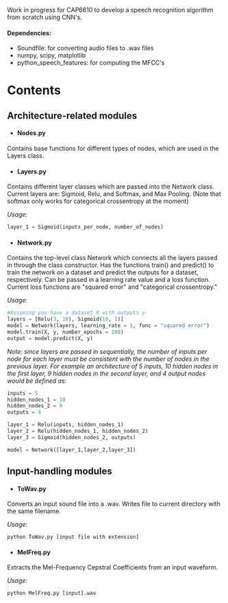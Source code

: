 Work in progress for CAP6610 to develop a speech recognition algorithm from scratch using CNN's.
#### Dependencies:
* Soundfile: for converting audio files to .wav files
* numpy, scipy, matplotlib
* python_speech_features: for computing the MFCC's
# Contents
## Architecture-related modules
* #### Nodes.py
Contains base functions for different types of nodes, which are used in the Layers class.
* #### Layers.py
Contains different layer classes which are passed into the Network class.
Current layers are: Sigmoid, Relu, and Softmax, and Max Pooling. (Note that softmax only works
for categorical crossentropy at the moment)

*Usage:*
```python
layer_1 = Sigmoid(inputs_per_node, number_of_nodes)
```
* #### Network.py
Contains the top-level class Network which connects all the layers passed in through the class constructor.
Has the functions train() and predict() to train the network on a dataset and predict the outputs for a dataset,
respectively. Can be passed in a learning rate value and a loss function. Current loss functions are "squared error"
and "categorical crossentropy."

*Usage:*
```python
#Assuming you have a dataset X with outputs y
layers = [Relu(3, 10), Sigmoid(10, 1)]
model = Network(layers, learning_rate = 1, func = "squared error")
model.train(X, y, number_epochs = 100)
output = model.predict(X, y)
```
*Note: since layers are passed in sequentially, the number of inputs per node for each layer must be
consistent with the number of nodes in the previous layer. For example an architecture of 5 inputs, 10
hidden nodes in the first layer, 9 hidden nodes in the second layer, and 4 output nodes would be defined as:*
```python
inputs = 5
hidden_nodes_1 = 10
hidden_nodes_2 = 9
outputs = 4

layer_1 = Relu(inputs, hidden_nodes_1)
layer_2 = Relu(hidden_nodes_1, hidden_nodes_2)
layer_3 = Sigmoid(hidden_nodes_2, outputs)

model = Network([layer_1,layer_2,layer_3])
```
## Input-handling modules
* #### ToWav.py
Converts an input sound file into a .wav. Writes file to current directory with the same filename.

*Usage:*
```
python ToWav.py [input file with extension]
```
* #### MelFreq.py
Extracts the Mel-Frequency Cepstral Coefficients from an input waveform.

*Usage:*
```
python MelFreq.py [input].wav
```

